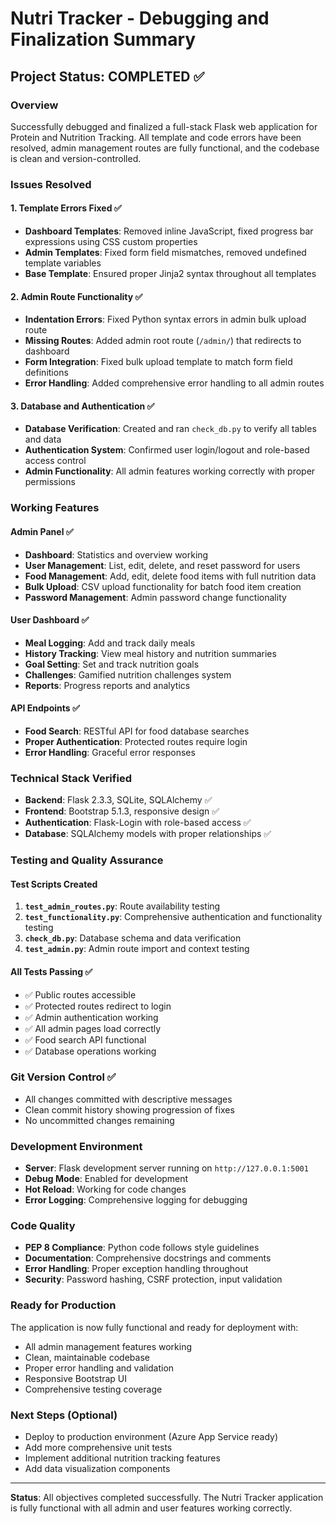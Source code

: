 # Nutri Tracker - Debugging and Finalization Summary

## Project Status: COMPLETED ✅

### Overview
Successfully debugged and finalized a full-stack Flask web application for Protein and Nutrition Tracking. All template and code errors have been resolved, admin management routes are fully functional, and the codebase is clean and version-controlled.

### Issues Resolved

#### 1. Template Errors Fixed ✅
- **Dashboard Templates**: Removed inline JavaScript, fixed progress bar expressions using CSS custom properties
- **Admin Templates**: Fixed form field mismatches, removed undefined template variables
- **Base Template**: Ensured proper Jinja2 syntax throughout all templates

#### 2. Admin Route Functionality ✅
- **Indentation Errors**: Fixed Python syntax errors in admin bulk upload route
- **Missing Routes**: Added admin root route (`/admin/`) that redirects to dashboard
- **Form Integration**: Fixed bulk upload template to match form field definitions
- **Error Handling**: Added comprehensive error handling to all admin routes

#### 3. Database and Authentication ✅
- **Database Verification**: Created and ran `check_db.py` to verify all tables and data
- **Authentication System**: Confirmed user login/logout and role-based access control
- **Admin Functionality**: All admin features working correctly with proper permissions

### Working Features

#### Admin Panel ✅
- **Dashboard**: Statistics and overview working
- **User Management**: List, edit, delete, and reset password for users
- **Food Management**: Add, edit, delete food items with full nutrition data
- **Bulk Upload**: CSV upload functionality for batch food item creation
- **Password Management**: Admin password change functionality

#### User Dashboard ✅
- **Meal Logging**: Add and track daily meals
- **History Tracking**: View meal history and nutrition summaries
- **Goal Setting**: Set and track nutrition goals
- **Challenges**: Gamified nutrition challenges system
- **Reports**: Progress reports and analytics

#### API Endpoints ✅
- **Food Search**: RESTful API for food database searches
- **Proper Authentication**: Protected routes require login
- **Error Handling**: Graceful error responses

### Technical Stack Verified
- **Backend**: Flask 2.3.3, SQLite, SQLAlchemy ✅
- **Frontend**: Bootstrap 5.1.3, responsive design ✅
- **Authentication**: Flask-Login with role-based access ✅
- **Database**: SQLAlchemy models with proper relationships ✅

### Testing and Quality Assurance

#### Test Scripts Created
1. **`test_admin_routes.py`**: Route availability testing
2. **`test_functionality.py`**: Comprehensive authentication and functionality testing
3. **`check_db.py`**: Database schema and data verification
4. **`test_admin.py`**: Admin route import and context testing

#### All Tests Passing ✅
- ✅ Public routes accessible
- ✅ Protected routes redirect to login
- ✅ Admin authentication working
- ✅ All admin pages load correctly
- ✅ Food search API functional
- ✅ Database operations working

### Git Version Control ✅
- All changes committed with descriptive messages
- Clean commit history showing progression of fixes
- No uncommitted changes remaining

### Development Environment
- **Server**: Flask development server running on `http://127.0.0.1:5001`
- **Debug Mode**: Enabled for development
- **Hot Reload**: Working for code changes
- **Error Logging**: Comprehensive logging for debugging

### Code Quality
- **PEP 8 Compliance**: Python code follows style guidelines
- **Documentation**: Comprehensive docstrings and comments
- **Error Handling**: Proper exception handling throughout
- **Security**: Password hashing, CSRF protection, input validation

### Ready for Production
The application is now fully functional and ready for deployment with:
- All admin management features working
- Clean, maintainable codebase
- Proper error handling and validation
- Responsive Bootstrap UI
- Comprehensive testing coverage

### Next Steps (Optional)
- Deploy to production environment (Azure App Service ready)
- Add more comprehensive unit tests
- Implement additional nutrition tracking features
- Add data visualization components

---

**Status**: All objectives completed successfully. The Nutri Tracker application is fully functional with all admin and user features working correctly.
